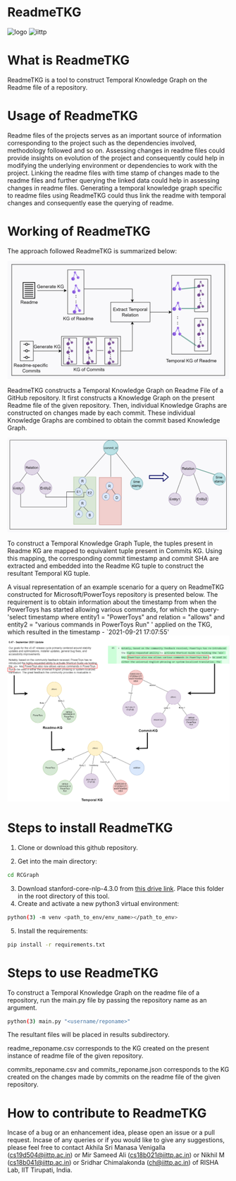 # ReadmeTKG
![logo](https://user-images.githubusercontent.com/46604699/119957064-60493000-bfbf-11eb-86a3-f84d31d5f9b3.png)
![iittp](https://user-images.githubusercontent.com/42757231/99178231-f3fb9300-2736-11eb-8942-0cde97e79d3b.png)

# What is ReadmeTKG
ReadmeTKG is a tool to construct Temporal Knowledge Graph on the Readme file of a repository.

# Usage of ReadmeTKG
Readme files of the projects serves as an important source of information corresponding to the project such as the dependencies involved, methodology followed and so on. Assessing changes in readme files could provide insights on evolution of the project and consequently could help in modifying the underlying environment or dependencies to work with the project. Linking the readme files with time stamp of changes made to the readme files and further querying the linked data could help in assessing changes in readme files. Generating a temporal knowledge graph specific to readme files using ReadmeTKG could thus link the readme with temporal changes and consequently ease the querying of readme.

# Working of ReadmeTKG
The approach followed ReadmeTKG is summarized below:

![Approach diagram](ReadmeTKG_Approach.png)

ReadmeTKG constructs a Temporal Knowledge Graph on Readme File of a GitHub repository. It first constructs a Knowledge Graph on the present Readme file of the given repository. Then, individual Knowledge Graphs are constructed on changes made by each commit. These individual Knowledge Graphs are combined to obtain the commit based Knowledge Graph.

![Example diagram](ReadmeTKG_Example.png)

To construct a Temporal Knowledge Graph Tuple, the tuples present in Readme KG are mapped to equivalent tuple present in Commits KG. Using this mapping, the corresponding commit timestamp and commit SHA are extracted and embedded into the Readme KG tuple to construct the resultant Temporal KG tuple.

A visual representation of an example scenario for a query on ReadmeTKG constructed for Microsoft/PowerToys repository is presented below. The requirement is to obtain information about the timestamp from when the PowerToys has started allowing various commands, for which the query- 'select timestamp where entity1 = "PowerToys" and relation = "allows" and entity2 = "various commands in PowerToys Run" ' applied on the TKG, which resulted in  the timestamp - `2021-09-21 17:07:55'
![UseCase](RTKG_usecase.png)

# Steps to install ReadmeTKG
1. Clone or download this github repository.

2. Get into the main directory:
```bash
cd RCGraph
```

3. Download stanford-core-nlp-4.3.0 from [this drive link](https://drive.google.com/drive/folders/13d2cUToCWODJ_BCRXeH2MW_4QdgWjUIm?usp=share_link). Place this folder in the root directory of this tool.
4. Create and activate a new python3 virtual environment:
```bash
python(3) -m venv <path_to_env/env_name></path_to_env>
```
5. Install the requirements:
```bash
pip install -r requirements.txt
```


# Steps to use ReadmeTKG
To construct a Temporal Knowledge Graph on the readme file of a repository, run the main.py file by passing the repository name as an argument.
```bash
python(3) main.py "<username/reponame>"
```
The resultant files will be placed in results subdirectory.

readme_reponame.csv corresponds to the KG created on the present instance of readme file of the given repository.

commits_reponame.csv and commits_reponame.json corresponds to the KG created on the changes made by commits on the readme file of the given repository.

# How to contribute to ReadmeTKG
Incase of a bug or an enhancement idea, please open an issue or a pull request. Incase of any queries or if you would like to give any suggestions, please feel free to contact Akhila Sri Manasa Venigalla (cs19d504@iittp.ac.in) or Mir Sameed Ali (cs18b021@iittp.ac.in) or Nikhil M (cs18b041@iittp.ac.in) or Sridhar Chimalakonda (ch@iittp.ac.in) of RISHA Lab, IIT Tirupati, India.
